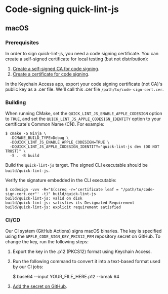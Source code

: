 # Code-signing quick-lint-js

## macOS

### Prerequisites

In order to sign quick-lint-js, you need a code signing certificate. You can
create a self-signed certificate for local testing (but not distribution):

1. [Create a self-signed CA for code signing][macos-create-ca].
2. [Create a certificate for code signing][macos-create-cert].

In the Keychain Access app, export your code signing certificate (not CA)'s
public key as a .cer file. We'll call this .cer file
`/path/to/code-sign-cert.cer`.

### Building

When running CMake, set the `QUICK_LINT_JS_ENABLE_APPLE_CODESIGN` option to
`TRUE`, and set the `QUICK_LINT_JS_APPLE_CODESIGN_IDENTITY` option to your
certificate's Common Name (CN). For example:

    $ cmake -G Ninja \
      -DCMAKE_BUILD_TYPE=Debug \
      -DQUICK_LINT_JS_ENABLE_APPLE_CODESIGN=TRUE \
      -DQUICK_LINT_JS_APPLE_CODESIGN_IDENTITY="quick-lint-js dev (DO NOT TRUST)" \
      -S . -B build

Build the `quick-lint-js` target. The signed CLI executable should be
`build/quick-lint-js`.

Verify the signature embedded in the CLI executable:

    $ codesign -vvv -R="$(csreq -r='certificate leaf = "/path/to/code-sign-cert.cer"' -t)" build/quick-lint-js
    build/quick-lint-js: valid on disk
    build/quick-lint-js: satisfies its Designated Requirement
    build/quick-lint-js: explicit requirement satisfied

### CI/CD

Our CI system (GitHub Actions) signs macOS binaries. The key is specified using
the `APPLE_CODE_SIGN_KEY_PKCS12_PEM` repository secret on GitHub. To change the
key, run the following steps:

1. Export the key in the .p12 (PKCS12) format using Keychain Access.
2. Run the following command to convert it into a text-based format used by our
   CI jobs:

    $ base64 --input YOUR_FILE_HERE.p12 --break 64

3. [Add the secret on GitHub][github-secret].

[github-secret]: https://github.com/quick-lint/quick-lint-js/settings/secrets/actions
[macos-create-ca]: https://www.simplified.guide/macos/keychain-ca-code-signing-create
[macos-create-cert]: https://www.simplified.guide/macos/keychain-cert-code-signing-create
